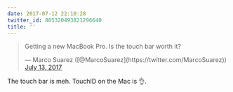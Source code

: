 ```yaml
---
date: 2017-07-12 22:10:28
twitter_id: 885320493821296640
title: ''
---
```


<blockquote class="twitter-tweet"><p lang="en" dir="ltr">Getting a new MacBook Pro. Is the touch bar worth it?</p>&mdash; Marco Suarez ([@MarcoSuarez](https://twitter.com/MarcoSuarez)) <a href="https://twitter.com/MarcoSuarez/status/885319345014022144?ref_src=twsrc%5Etfw">July 13, 2017</a></blockquote>
<script async src="https://platform.twitter.com/widgets.js" charset="utf-8"></script>

The touch bar is meh. TouchID on the Mac is 👌.
